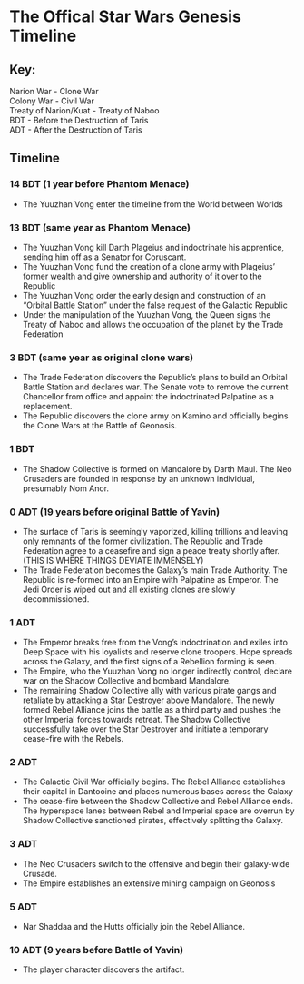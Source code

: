 # The Offical Star Wars Genesis Timeline <br />

## Key: <br />
Narion War - Clone War <br />
Colony War - Civil War <br />
Treaty of Narion/Kuat - Treaty of Naboo <br />
BDT - Before the Destruction of Taris <br />
ADT - After the Destruction of Taris <br />

## Timeline

### 14 BDT (1 year before Phantom Menace)
- The Yuuzhan Vong enter the timeline from the World between Worlds

### 13 BDT (same year as Phantom Menace)
- The Yuuzhan Vong kill Darth Plageius and indoctrinate his apprentice, sending him off as a Senator for Coruscant.
- The Yuuzhan Vong fund the creation of a clone army with Plageius’ former wealth and give ownership and authority of it over to the Republic
- The Yuuzhan Vong order the early design and construction of an “Orbital Battle Station” under the false request of the Galactic Republic
- Under the manipulation of the Yuuzhan Vong, the Queen signs the Treaty of Naboo and allows the occupation of the planet by the Trade Federation

### 3 BDT (same year as original clone wars)
- The Trade Federation discovers the Republic’s plans to build an Orbital Battle Station and declares war. The Senate vote to remove the current Chancellor from office and appoint the indoctrinated Palpatine as a replacement.
- The Republic discovers the clone army on Kamino and officially begins the Clone Wars at the Battle of Geonosis.

### 1 BDT
- The Shadow Collective is formed on Mandalore by Darth Maul. The Neo Crusaders are founded in response by an unknown individual, presumably Nom Anor.

### 0 ADT (19 years before original Battle of Yavin)
- The surface of Taris is seemingly vaporized, killing trillions and leaving only remnants of the former civilization. The Republic and Trade Federation agree to a ceasefire and sign a peace treaty shortly after. (THIS IS WHERE THINGS DEVIATE IMMENSELY)
- The Trade Federation becomes the Galaxy’s main Trade Authority. The Republic is re-formed into an Empire with Palpatine as Emperor. The Jedi Order is wiped out and all existing clones are slowly decommissioned.

### 1 ADT
- The Emperor breaks free from the Vong’s indoctrination and exiles into Deep Space with his loyalists and reserve clone troopers. Hope spreads across the Galaxy, and the first signs of a Rebellion forming is seen.
- The Empire, who the Yuuzhan Vong no longer indirectly control, declare war on the Shadow Collective and bombard Mandalore. 
- The remaining Shadow Collective ally with various pirate gangs and retaliate by attacking a Star Destroyer above Mandalore. The newly formed Rebel Alliance joins the battle as a third party and pushes the other Imperial forces towards retreat. The Shadow Collective successfully take over the Star Destroyer and initiate a temporary cease-fire with the Rebels.

### 2 ADT
- The Galactic Civil War officially begins. The Rebel Alliance establishes their capital in Dantooine and places numerous bases across the Galaxy
- The cease-fire between the Shadow Collective and Rebel Alliance ends. The hyperspace lanes between Rebel and Imperial space are overrun by Shadow Collective sanctioned pirates, effectively splitting the Galaxy. 

### 3 ADT
- The Neo Crusaders switch to the offensive and begin their galaxy-wide Crusade.
- The Empire establishes an extensive mining campaign on Geonosis

### 5 ADT
- Nar Shaddaa and the Hutts officially join the Rebel Alliance. 

### 10 ADT (9 years before Battle of Yavin)
- The player character discovers the artifact.



